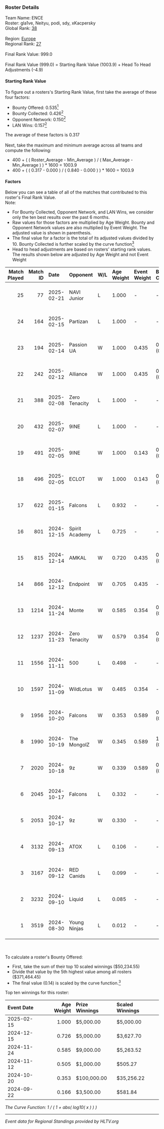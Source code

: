 ### Roster Details<br />
Team Name: ENCE<br />
Roster: gla1ve, Neityu, podi, sdy, xKacpersky<br />
Global Rank: [38](../../standings_global_2025_02_24.md)<br />
<br />
Region: [Europe]( ../../standings_europe_2025_02_24.md)<br />
Regional Rank: [27]( ../../standings_europe_2025_02_24.md)<br />
<br />
Final Rank Value:  999.0<br />
<br />
Final Rank Value (999.0) = Starting Rank Value (1003.9) + Head To Head Adjustments (-4.9)<br />

#### Starting Rank Value<br />
To figure out a rosters's Starting Rank Value, first take the average of these four factors:<br />
- Bounty Offered: 0.535[<sup>1</sup>](#table2)
- Bounty Collected: 0.426[<sup>2</sup>](#table1)
- Opponent Network: 0.150[<sup>2</sup>](#table1)
- LAN Wins: 0.157[<sup>2</sup>](#table1)

The average of these factors is 0.317<br />
<br />
Next, take the maximum and minimum average across all teams and compute the following:<br />
- 400 + ( ( Roster_Average - Min_Average ) / ( Max_Average - Min_Average ) ) * 1600 = 1003.9
- 400 + ( ( 0.317 - 0.000 ) / ( 0.840 - 0.000 ) ) * 1600 = 1003.9


#### Factors<br />
Below you can see a table of all of the matches that contributed to this roster's Final Rank Value.<br />
Note:<br />

- For Bounty Collected, Opponent Network, and LAN Wins, we consider only the ten best results over the past 6 months.
- Raw values for those factors are multiplied by Age Weight. Bounty and Opponent Network values are also multiplied by Event Weight. The adjusted value is shown in parenthesis.
- The final value for a factor is the total of its adjusted values divided by 10. Bounty Collected is further scaled by the curve function[<sup>3</sup>](#curveFunction)
- Head to head adjustments are based on rosters' starting rank values. The results shown below are adjusted by Age Weight and not Event Weight
<span id="table1"></span><br />


| Match Played | Match ID | Date       | Opponent       | W/L | Age Weight | Event Weight | Bounty Collected | Opponent Network | LAN Wins  | H2H Adj. | Roster                                |
| -: | -: | :- | :- | :- | :- | :- | :- | :- | :- | -: | :- |
|           25 |       77 | 2025-02-21 | NAVI Junior    | L   | 1.000      | -            | -                | -                | -         |   -19.84 | gla1ve, Neityu, podi, sdy, xKacpersky |
|           24 |      164 | 2025-02-15 | Partizan       | L   | 1.000      | -            | -                | -                | -         |   -13.98 | gla1ve, Neityu, podi, sdy, xKacpersky |
|           23 |      194 | 2025-02-14 | Passion UA     | W   | 1.000      | 0.435        | 0.042 (0.018)    | 0.655 (0.285)    | 0 (0.000) |    17.53 | gla1ve, Neityu, podi, sdy, xKacpersky |
|           22 |      242 | 2025-02-12 | Alliance       | W   | 1.000      | 0.435        | 0.015 (0.007)    | 0.522 (0.227)    | 0 (0.000) |     8.87 | gla1ve, Neityu, podi, sdy, xKacpersky |
|           21 |      388 | 2025-02-08 | Zero Tenacity  | L   | 1.000      | -            | -                | -                | -         |   -23.98 | gla1ve, Neityu, podi, sdy, xKacpersky |
|           20 |      432 | 2025-02-07 | 9INE           | L   | 1.000      | -            | -                | -                | -         |   -20.48 | gla1ve, Neityu, podi, sdy, xKacpersky |
|           19 |      491 | 2025-02-05 | 9INE           | W   | 1.000      | 0.143        | 0.035 (0.005)    | 0.968 (0.138)    | 0 (0.000) |     9.80 | gla1ve, Neityu, podi, sdy, xKacpersky |
|           18 |      496 | 2025-02-05 | ECLOT          | W   | 1.000      | 0.143        | 0.125 (0.018)    | 0.833 (0.119)    | 0 (0.000) |    15.68 | gla1ve, Neityu, podi, sdy, xKacpersky |
|           17 |      622 | 2025-01-15 | Falcons        | L   | 0.932      | -            | -                | -                | -         |    -0.30 | gla1ve, Neityu, podi, sdy, xKacpersky |
|           16 |      801 | 2024-12-15 | Spirit Academy | L   | 0.725      | -            | -                | -                | -         |   -13.88 | gla1ve, Neityu, podi, sdy, xKacpersky |
|           15 |      815 | 2024-12-14 | AMKAL          | W   | 0.720      | 0.435        | 0.015 (0.005)    | -                | 0 (0.000) |     3.95 | gla1ve, Neityu, podi, sdy, xKacpersky |
|           14 |      866 | 2024-12-12 | Endpoint       | W   | 0.705      | 0.435        | -                | 0.296 (0.091)    | 0 (0.000) |     3.31 | gla1ve, Neityu, podi, sdy, xKacpersky |
|           13 |     1214 | 2024-11-24 | Monte          | W   | 0.585      | 0.354        | 0.028 (0.006)    | 0.335 (0.069)    | -         |     6.06 | gla1ve, Neityu, podi, sdy, xKacpersky |
|           12 |     1237 | 2024-11-23 | Zero Tenacity  | W   | 0.579      | 0.354        | 0.027 (0.006)    | 0.657 (0.135)    | -         |     5.62 | gla1ve, Neityu, podi, sdy, xKacpersky |
|           11 |     1556 | 2024-11-11 | 500            | L   | 0.498      | -            | -                | -                | -         |    -8.79 | gla1ve, Neityu, podi, sdy, xKacpersky |
|           10 |     1597 | 2024-11-09 | WildLotus      | W   | 0.485      | 0.354        | -                | 0.660 (0.113)    | -         |     3.26 | gla1ve, Neityu, podi, sdy, xKacpersky |
|            9 |     1956 | 2024-10-20 | Falcons        | W   | 0.353      | 0.589        | 0.865 (0.179)    | 0.811 (0.168)    | 1 (0.353) |    11.02 | gla1ve, Neityu, podi, sdy, xKacpersky |
|            8 |     1990 | 2024-10-19 | The MongolZ    | W   | 0.345      | 0.589        | 1.000 (0.203)    | 0.769 (0.156)    | 1 (0.345) |    10.80 | gla1ve, Neityu, podi, sdy, xKacpersky |
|            7 |     2020 | 2024-10-18 | 9z             | W   | 0.339      | 0.589        | 0.016 (0.003)    | -                | 1 (0.339) |     2.46 | gla1ve, Neityu, podi, sdy, xKacpersky |
|            6 |     2045 | 2024-10-17 | Falcons        | L   | 0.332      | -            | -                | -                | -         |    -0.07 | gla1ve, Neityu, podi, sdy, xKacpersky |
|            5 |     2053 | 2024-10-17 | 9z             | W   | 0.330      | -            | -                | -                | 1 (0.330) |     2.41 | gla1ve, Neityu, podi, sdy, xKacpersky |
|            4 |     3132 | 2024-09-13 | ATOX           | L   | 0.106      | -            | -                | -                | -         |    -1.65 | gla1ve, Goofy, Kylar, podi, sdy       |
|            3 |     3167 | 2024-09-12 | RED Canids     | L   | 0.099      | -            | -                | -                | -         |    -2.15 | gla1ve, Goofy, Kylar, podi, sdy       |
|            2 |     3232 | 2024-09-10 | Liquid         | L   | 0.085      | -            | -                | -                | -         |    -0.20 | gla1ve, Goofy, Kylar, podi, sdy       |
|            1 |     3519 | 2024-08-30 | Young Ninjas   | L   | 0.012      | -            | -                | -                | -         |    -0.37 | gla1ve, Goofy, Kylar, podi, sdy       |

<br />
<span id="table2"></span><br />
To calculate a roster's Bounty Offered:<br />

- First, take the sum of their top 10 scaled winnings ($50,234.55)
- Divide that value by the 5th highest value among all rosters ($371,464.45)
- The final value (0.14) is scaled by the curve function.[<sup>3</sup>](#curveFunction)

Top ten winnings for this roster:<br />

| Event Date | Age Weight | Prize Winnings | Scaled Winnings |
| :- | -: | :- | :- |
| 2025-02-15 |      1.000 | $5,000.00      | $5,000.00       |
| 2024-12-15 |      0.726 | $5,000.00      | $3,627.70       |
| 2024-11-24 |      0.585 | $9,000.00      | $5,263.52       |
| 2024-11-12 |      0.505 | $1,000.00      | $505.27         |
| 2024-10-20 |      0.353 | $100,000.00    | $35,256.22      |
| 2024-09-22 |      0.166 | $3,500.00      | $581.84         |


<span id="curveFunction"></span>_The Curve Function: 1 / ( 1 + abs( log10( x ) ) )_<br />

---
_Event data for Regional Standings provided by HLTV.org_<br />

